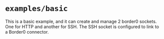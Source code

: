 # `examples/basic`

This is a basic example, and it can create and manage 2 border0 sockets. One for HTTP and another for SSH.
The SSH socket is configured to link to a Border0 connector.
